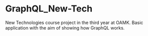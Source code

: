 # GraphQL_New-Tech
 
New Technologies course project in the third year at OAMK. Basic application with the aim of showing how GraphQL works.
